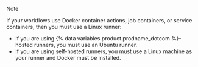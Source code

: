 > [!NOTE]
> If your workflows use Docker container actions, job containers, or service containers, then you must use a Linux runner:
>
> * If you are using {% data variables.product.prodname_dotcom %}-hosted runners, you must use an Ubuntu runner.
> * If you are using self-hosted runners, you must use a Linux machine as your runner and Docker must be installed.
